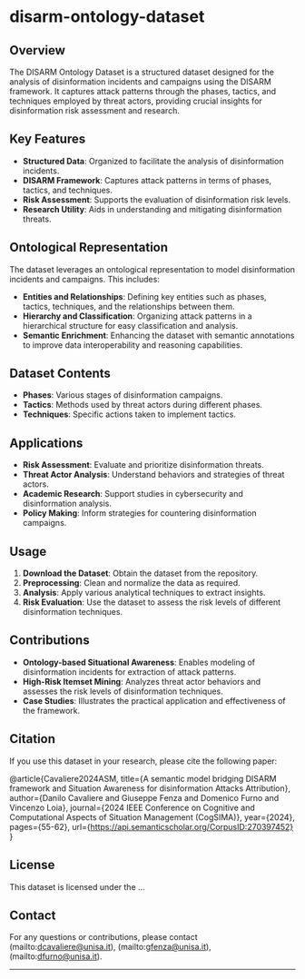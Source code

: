 # disarm-ontology-dataset

## Overview

The DISARM Ontology Dataset is a structured dataset designed for the analysis of disinformation incidents and campaigns using the DISARM framework. It captures attack patterns through the phases, tactics, and techniques employed by threat actors, providing crucial insights for disinformation risk assessment and research.

## Key Features

- **Structured Data**: Organized to facilitate the analysis of disinformation incidents.
- **DISARM Framework**: Captures attack patterns in terms of phases, tactics, and techniques.
- **Risk Assessment**: Supports the evaluation of disinformation risk levels.
- **Research Utility**: Aids in understanding and mitigating disinformation threats.

## Ontological Representation

The dataset leverages an ontological representation to model disinformation incidents and campaigns. This includes:

- **Entities and Relationships**: Defining key entities such as phases, tactics, techniques, and the relationships between them.
- **Hierarchy and Classification**: Organizing attack patterns in a hierarchical structure for easy classification and analysis.
- **Semantic Enrichment**: Enhancing the dataset with semantic annotations to improve data interoperability and reasoning capabilities.

## Dataset Contents

- **Phases**: Various stages of disinformation campaigns.
- **Tactics**: Methods used by threat actors during different phases.
- **Techniques**: Specific actions taken to implement tactics.

## Applications

- **Risk Assessment**: Evaluate and prioritize disinformation threats.
- **Threat Actor Analysis**: Understand behaviors and strategies of threat actors.
- **Academic Research**: Support studies in cybersecurity and disinformation analysis.
- **Policy Making**: Inform strategies for countering disinformation campaigns.

## Usage

1. **Download the Dataset**: Obtain the dataset from the repository.
2. **Preprocessing**: Clean and normalize the data as required.
3. **Analysis**: Apply various analytical techniques to extract insights.
4. **Risk Evaluation**: Use the dataset to assess the risk levels of different disinformation techniques.

## Contributions

- **Ontology-based Situational Awareness**: Enables modeling of disinformation incidents for extraction of attack patterns.
- **High-Risk Itemset Mining**: Analyzes threat actor behaviors and assesses the risk levels of disinformation techniques.
- **Case Studies**: Illustrates the practical application and effectiveness of the framework.

## Citation

If you use this dataset in your research, please cite the following paper:

@article{Cavaliere2024ASM,
  title={A semantic model bridging DISARM framework and Situation Awareness for disinformation Attacks Attribution},
  author={Danilo Cavaliere and Giuseppe Fenza and Domenico Furno and Vincenzo Loia},
  journal={2024 IEEE Conference on Cognitive and Computational Aspects of Situation Management (CogSIMA)},
  year={2024},
  pages={55-62},
  url={https://api.semanticscholar.org/CorpusID:270397452}
}

## License

This dataset is licensed under the ...

## Contact

For any questions or contributions, please contact (mailto:dcavaliere@unisa.it), (mailto:gfenza@unisa.it), (mailto:dfurno@unisa.it).

---
